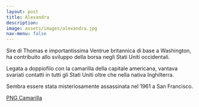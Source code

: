 ```yaml
---
layout: post
title: Alexandra
description:
image: assets/images/alexandra.jpg
nav-menu: false
---
```


Sire di Thomas e importantissima Ventrue britannica di base a Washington, ha contribuito allo sviluppo della borsa negli Stati Uniti occidentali.

Legata a doppiofilo con la camarilla della capitale americana, vantava svariati contatti in tutti gli Stati Uniti oltre che nella nativa Inghilterra.

Sembra essere stata misteriosamente assassinata nel 1961 a San Francisco.

<a href="xabacadabra.com/cursed-legacy/png-camarilla.html" class="button back">PNG Camarilla</a> 